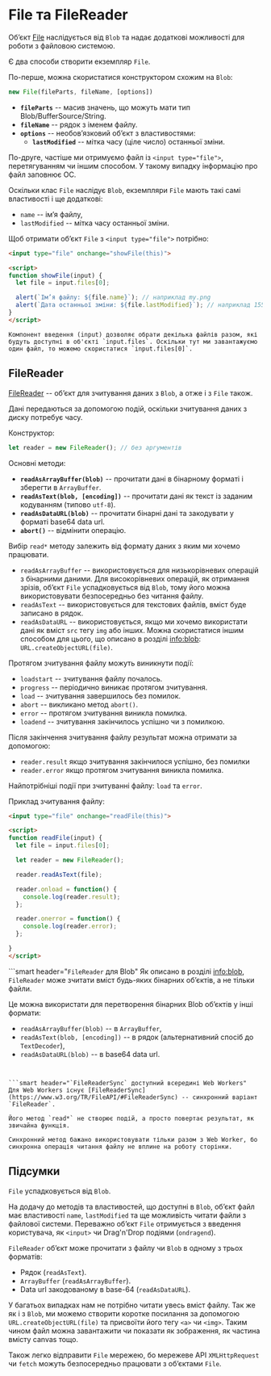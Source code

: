 # File та FileReader

Об’єкт [File](https://www.w3.org/TR/FileAPI/#dfn-file) наслідується від `Blob` та надає додаткові можливості для роботи з файловою системою.

Є два способи створити екземпляр `File`.

По-перше, можна скористатися конструктором схожим на `Blob`:

```js
new File(fileParts, fileName, [options])
```

- **`fileParts`** -- масив значень, що можуть мати тип Blob/BufferSource/String.
- **`fileName`** -- рядок з іменем файлу.
- **`options`** -- необов’язковий об’єкт з властивостями:
    - **`lastModified`** -- мітка часу (ціле число) останньої зміни.

По-друге, частіше ми отримуємо файл із `<input type="file">`, перетягуванням чи іншим способом. У такому випадку інформацію про файл заповнює ОС.

Оскільки клас `File` наслідує `Blob`, екземпляри `File` мають такі самі властивості і ще додаткові:
- `name` -- ім’я файлу,
- `lastModified` -- мітка часу останньої зміни.

Щоб отримати об’єкт `File` з `<input type="file">` потрібно:

```html run
<input type="file" onchange="showFile(this)">

<script>
function showFile(input) {
  let file = input.files[0];

  alert(`Ім’я файлу: ${file.name}`); // наприклад my.png
  alert(`Дата останньої зміни: ${file.lastModified}`); // наприклад 1552830408824
}
</script>
```

```smart
Компонент введення (input) дозволяє обрати декілька файлів разом, які будуть доступні в об'єкті `input.files`. Оскільки тут ми завантажуємо один файл, то можемо скористатися `input.files[0]`.
```

## FileReader

[FileReader](https://www.w3.org/TR/FileAPI/#dfn-filereader) -- об’єкт для зчитування даних з `Blob`, а отже і з `File` також.

Дані передаються за допомогою подій, оскільки зчитування даних з диску потребує часу.

Конструктор:

```js
let reader = new FileReader(); // без аргументів
```

Основні методи:

- **`readAsArrayBuffer(blob)`** -- прочитати дані в бінарному форматі і зберегти в `ArrayBuffer`.
- **`readAsText(blob, [encoding])`** -- прочитати дані як текст із заданим кодуванням (типово `utf-8`).
- **`readAsDataURL(blob)`** -- прочитати бінарні дані та закодувати у форматі base64 data url.
- **`abort()`** -- відмінити операцію.

Вибір `read*` методу залежить від формату даних з яким ми хочемо працювати.

- `readAsArrayBuffer` -- використовується для низькорівневих операцій з бінарними даними. Для високорівневих операцій, як отримання зрізів, об’єкт `File` успадковується від `Blob`, тому його можна використовувати безпосередньо без читання файлу.
- `readAsText` -- використовується для текстових файлів, вміст буде записано в рядок.
- `readAsDataURL` -- використовується, якщо ми хочемо використати дані як вміст `src` тегу `img` або інших. Можна скористатися іншим способом для цього, що описано в розділі <info:blob>: `URL.createObjectURL(file)`.

Протягом зчитування файлу можуть виникнути події:
- `loadstart` -- зчитування файлу почалось.
- `progress` -- періодично виникає протягом зчитування.
- `load` -- зчитування завершилось без помилок.
- `abort` -- викликано метод `abort()`.
- `error` -- протягом зчитування виникла помилка.
- `loadend` -- зчитування закінчилось успішно чи з помилкою.

Після закінчення зчитування файлу результат можна отримати за допомогою:
- `reader.result` якщо зчитування закінчилося успішно, без помилки
- `reader.error` якщо протягом зчитування виникла помилка.

Найпотрібніші події при зчитуванні файлу: `load` та `error`.

Приклад зчитування файлу:

```html run
<input type="file" onchange="readFile(this)">

<script>
function readFile(input) {
  let file = input.files[0];

  let reader = new FileReader();

  reader.readAsText(file);

  reader.onload = function() {
    console.log(reader.result);
  };

  reader.onerror = function() {
    console.log(reader.error);
  };

}
</script>
```

```smart header="`FileReader` для Blob"
Як описано в розділі <info:blob>, `FileReader` може зчитати вміст будь-яких бінарних об’єктів, а не тільки файли.

Це можна використати для перетворення бінарних Blob об’єктів у інші формати:
- `readAsArrayBuffer(blob)` -- в `ArrayBuffer`,
- `readAsText(blob, [encoding])` -- в рядок (альтернативний спосіб до `TextDecoder`),
- `readAsDataURL(blob)` -- в base64 data url.
```


```smart header="`FileReaderSync` доступний всередині Web Workers"
Для Web Workers існує [FileReaderSync](https://www.w3.org/TR/FileAPI/#FileReaderSync) -- синхронний варіант `FileReader`.

Його метод `read*` не створює подій, а просто повертає результат, як звичайна функція.

Синхронний метод бажано використовувати тільки разом з Web Worker, бо синхронна операція читання файлу не вплине на роботу сторінки.
```

## Підсумки

`File` успадковується від `Blob`.

На додачу до методів та властивостей, що доступні в `Blob`, об’єкт файл має властивості `name`, `lastModified`  та ще можливість читати файли з файлової системи. Переважно об’єкт `File` отримується з введення користувача, як `<input>` чи Drag'n'Drop подіями (`ondragend`).

`FileReader` об’єкт може прочитати з файлу чи `Blob` в одному з трьох форматів:
- Рядок (`readAsText`).
- `ArrayBuffer` (`readAsArrayBuffer`).
- Data url закодованому в base-64 (`readAsDataURL`).

У багатьох випадках нам не потрібно читати увесь вміст файлу. Так же як і з `Blob`, ми можемо створити коротке посилання за допомогою `URL.createObjectURL(file)` та присвоїти його тегу `<a>` чи `<img>`. Таким чином файл можна завантажити чи показати як зображення, як частина вмісту canvas тощо.

Також легко відправити `File` мережею, бо мережеве API `XMLHttpRequest` чи `fetch` можуть безпосередньо працювати з об’єктами `File`.
